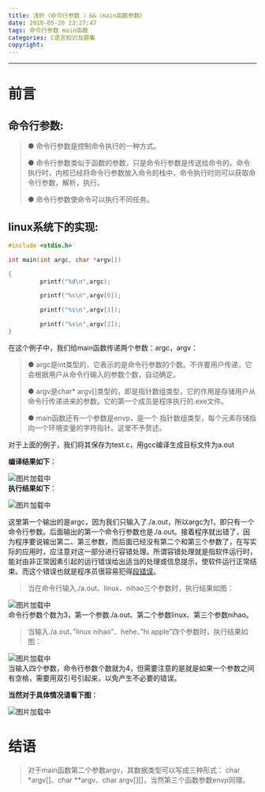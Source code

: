 ```yaml
---
title: 浅析（命令行参数 ）&&（main函数参数）
date: 2018-05-20 13:27:47
tags: 命令行参数 main函数
categories: C语言知识及题集
copyright:
---
```

---
# 前言
## 命令行参数:
>● 命令行参数是控制命令执行的一种方式。  
>
>● 命令行参数类似于函数的参数，只是命令行参数是传送给命令的。命令执行时，内核已经将命令行参数放入命令的栈中，命令执行时则可以获取命令行参数，解析，执行。
>
>● 命令行参数使命令可以执行不同任务。
<!-- more -->
## linux系统下的实现:
```c
#include <stdio.h>    

int main(int argc, char *argv[])    

{    
         printf("%d\n",argc);    

         printf("%s\n",argv[0]);    

         printf("%s\n",argv[1]);    

         printf("%s\n",argv[2]);    
}    
```
在这个例子中，我们给main函数传递两个参数：argc，argv：

>● argc是int类型的，它表示的是命令行参数的个数。不许要用户传递，它会根据用户从命令行输入的参数个数，自动确定。
>
>● argv是char* argv[]类型的，即是指针数组类型，它的作用是存储用户从命令行传递进来的参数。它的第一个成员是程序执行的.exe文件。
>
>● main函数还有一个参数是envp，是一个 指针数组类型，每个元素存储指向一个环境变量的字符指针。这里不予赘述。

对于上面的例子，我们将其保存为test.c，用gcc编译生成目标文件为a.out

**编译结果如下**：

![图片加载中](/img/2018522.png)  
**执行结果如下**：

![图片加载中](/img/20185221.png)

这里第一个输出的是argc，因为我们只输入了./a.out，所以argc为1，即只有一个命令行参数。后面输出的第一个命令行参数也是./a.out。接着程序就出错了，因为程序要说输出第二、第三参数，而后面已经没有第二个和第三个参数了，在写实际的应用时，应注意对这一部分进行容错处理。所谓容错处理就是指软件运行时，能对由非正常因素引起的运行错误给出适当的处理或信息提示，使软件运行正常结束。而这个错误也就是程序员很容易犯得[段错误](https://blog.csdn.net/sunshine_okey/article/details/7367332)。
>当在命令行输入./a.out、linux、nihao三个参数时，执行结果如图：

![图片加载中](/img/20185222.png)  
命令行参数个数为3，第一个参数./a.out、第二个参数linux、第三个参数nihao。

>当输入./a.out、”linux nihao”、hehe、”hi apple”四个参数时，执行结果如图：

![图片加载中](/img/20185223.png)  
当输入四个参数，命令行参数个数就为4，但需要注意的是就是如果一个参数之间有空格，需要用双引号引起来，以免产生不必要的错误。

**当然对于具体情况请看下图**：

![图片加载中](/img/20185224.png)  
# 结语
>对于main函数第二个参数argv，其数据类型可以写成三种形式：
 >char *argv[]、char **argv、char argv[][]，当然第三个函数参数envp同理。
